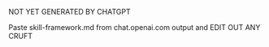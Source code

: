 NOT YET GENERATED BY CHATGPT

Paste skill-framework.md from chat.openai.com output and EDIT OUT ANY CRUFT